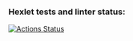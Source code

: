 ### Hexlet tests and linter status:
[![Actions Status](https://github.com/jsprw88/fullstack-javascript-project-44/actions/workflows/hexlet-check.yml/badge.svg)](https://github.com/jsprw88/fullstack-javascript-project-44/actions)